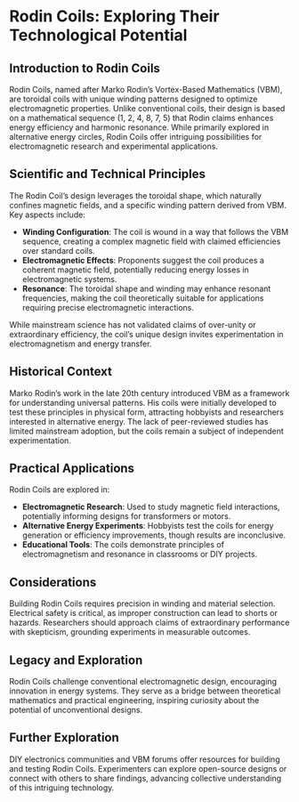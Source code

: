 # Rodin Coils: Exploring Their Technological Potential

## Introduction to Rodin Coils
Rodin Coils, named after Marko Rodin’s Vortex-Based Mathematics (VBM), are toroidal coils with unique winding patterns designed to optimize electromagnetic properties. Unlike conventional coils, their design is based on a mathematical sequence (1, 2, 4, 8, 7, 5) that Rodin claims enhances energy efficiency and harmonic resonance. While primarily explored in alternative energy circles, Rodin Coils offer intriguing possibilities for electromagnetic research and experimental applications.

## Scientific and Technical Principles
The Rodin Coil’s design leverages the toroidal shape, which naturally confines magnetic fields, and a specific winding pattern derived from VBM. Key aspects include:
- **Winding Configuration**: The coil is wound in a way that follows the VBM sequence, creating a complex magnetic field with claimed efficiencies over standard coils.
- **Electromagnetic Effects**: Proponents suggest the coil produces a coherent magnetic field, potentially reducing energy losses in electromagnetic systems.
- **Resonance**: The toroidal shape and winding may enhance resonant frequencies, making the coil theoretically suitable for applications requiring precise electromagnetic interactions.

While mainstream science has not validated claims of over-unity or extraordinary efficiency, the coil’s unique design invites experimentation in electromagnetism and energy transfer.

## Historical Context
Marko Rodin’s work in the late 20th century introduced VBM as a framework for understanding universal patterns. His coils were initially developed to test these principles in physical form, attracting hobbyists and researchers interested in alternative energy. The lack of peer-reviewed studies has limited mainstream adoption, but the coils remain a subject of independent experimentation.

## Practical Applications
Rodin Coils are explored in:
- **Electromagnetic Research**: Used to study magnetic field interactions, potentially informing designs for transformers or motors.
- **Alternative Energy Experiments**: Hobbyists test the coils for energy generation or efficiency improvements, though results are inconclusive.
- **Educational Tools**: The coils demonstrate principles of electromagnetism and resonance in classrooms or DIY projects.

## Considerations
Building Rodin Coils requires precision in winding and material selection. Electrical safety is critical, as improper construction can lead to shorts or hazards. Researchers should approach claims of extraordinary performance with skepticism, grounding experiments in measurable outcomes.

## Legacy and Exploration
Rodin Coils challenge conventional electromagnetic design, encouraging innovation in energy systems. They serve as a bridge between theoretical mathematics and practical engineering, inspiring curiosity about the potential of unconventional designs.

## Further Exploration
DIY electronics communities and VBM forums offer resources for building and testing Rodin Coils. Experimenters can explore open-source designs or connect with others to share findings, advancing collective understanding of this intriguing technology.